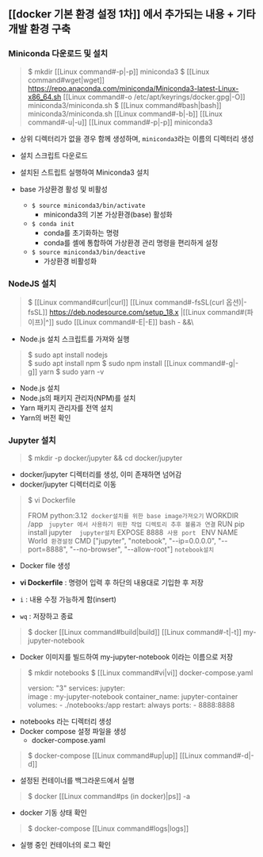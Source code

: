 ## [[docker 기본 환경 설정 1차]] 에서 추가되는 내용 + 기타 개발 환경 구축

### Miniconda 다운로드 및 설치

> $ mkdir [[Linux command#-p|-p]] miniconda3
> $ [[Linux command#wget|wget]] https://repo.anaconda.com/miniconda/Miniconda3-latest-Linux-x86_64.sh [[Linux command#-o /etc/apt/keyrings/docker.gpg|-O]] miniconda3/miniconda.sh
> $ [[Linux command#bash|bash]] miniconda3/miniconda.sh [[Linux command#-b|-b]] [[Linux command#-u|-u]] [[Linux command#-p|-p]] miniconda3

- 상위 디렉터리가 없을 경우 함께 생성하며, `miniconda3`라는 이름의 디렉터리 생성
- 설치 스크립트 다운로드
- 설치된 스트립트 실행하여 Miniconda3 설치


- base 가상환경 활성 및 비활성
	- `$ source miniconda3/bin/activate`
		- miniconda3의 기본 가상환경(base) 활성화 
	- `$ conda init`
		- conda를 초기화하는 명령
		- conda를 셸에 통합하여 가상환경 관리 명령을 편리하게 설정
	- `$ source miniconda3/bin/deactive`
		- 가상환경 비활성화

### NodeJS 설치

> $ [[Linux command#curl|curl]] [[Linux command#-fsSL(curl 옵션)|-fsSL]] https://deb.nodesource.com/setup_18.x |[[Linux command#(파이프)|^]] sudo [[Linux command#-E|-E]] bash - &&\

- Node.js 설치 스크립트를 가져와 실행

> $ sudo apt install nodejs  
> $ sudo apt install npm
> $ sudo npm install [[Linux command#-g|-g]] yarn
> $ sudo yarn -v

- Node.js 설치
- Node.js의 패키지 관리자(NPM)를 설치
- Yarn 패키지 관리자를 전역 설치
- Yarn의 버전 확인

### Jupyter 설치

> $ mkdir -p docker/jupyter && cd docker/jupyter

- docker/jupyter 디렉터리를 생성, 이미 존재하면 넘어감
- docker/jupyter 디렉터리로 이동

> $ vi Dockerfile
> 
> FROM python:3.12  `docker설치를 위한 base image가져오기`
> WORKDIR /app   `jupyter 에서 사용하기 위한 작업 디렉토리 추후 볼륨과 연결`
> RUN pip install jupyter    `jupyter설치`
>EXPOSE 8888  `사용 port `
>ENV NAME World  `환경설정`
>CMD ["jupyter", "notebook", "--ip=0.0.0.0", "--port=8888", "--no-browser", "--allow-root"] `notebook설치`

- Docker file 생성

- **vi Dockerfile** : 명령어 입력 후 하단의 내용대로 기입한 후 저장
- `i` : 내용 수정 가능하게 함(insert)
- `wq` : 저장하고 종료

> $ docker [[Linux command#build|build]] [[Linux command#-t|-t]] my-jupyter-notebook

- Docker 이미지를 빌드하여 my-jupyter-notebook 이라는 이름으로 저장

> $ mkdir notebooks
> $ [[Linux command#vi|vi]] docker-compose.yaml
> 
> version: "3"
> services:
>   jupyter:  
>     image : my-jupyter-notebook
>     container_name: jupyter-container
>     volumes:
>      - ./notebooks:/app
>     restart: always
>     ports:
>      - 8888:8888

- notebooks 라는 디렉터리 생성
- Docker compose 설정 파일을 생성
	- docker-compose.yaml

> $ docker-compose [[Linux command#up|up]] [[Linux command#-d|-d]]

- 설정된 컨테이너를 백그라운드에서 실행

> $ docker [[Linux command#ps (in docker)|ps]] -a

- docker 기동 상태 확인

> $ docker-compose [[Linux command#logs|logs]]

- 실행 중인 컨테이너의 로그 확인
